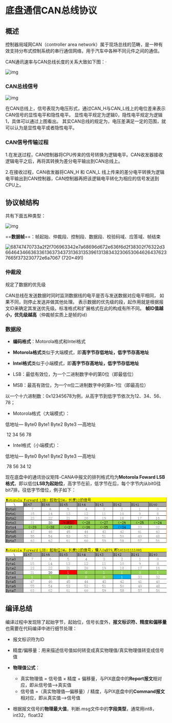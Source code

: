# 底盘通信CAN总线协议

## 概述

控制器局域网CAN（controller area network）属于现场总线的范畴，是一种有效支持分布式控制系统的串行通信网络，用于汽车中各种不同元件之间的通信。

CAN通讯速率与CAN总线长度的关系大致如下图：·

![img](https://camo.githubusercontent.com/421de993f10c3a9de0fc166cbf5d7a4ff5c53f83c29ff3b518f3b0c3ae74737f/68747470733a2f2f706963332e7a68696d672e636f6d2f38302f76322d35613037303737653131323735363836626663646564303164373935623437615f373230772e6a7067)



### CAN总线信号

![img](https://camo.githubusercontent.com/4dec07194f49b793fe3fc7f6f986d6c8b9650abe66cdfab00f2806da8b275b57/68747470733a2f2f706963342e7a68696d672e636f6d2f38302f76322d35323738303237343035356462326339326439653766383834346330666330335f373230772e6a7067)

在CAN总线上，信号表现为电压形式，通过CAN_H与CAN_L线上的电位差来表示CAN信号的显性电平和隐性电平。 显性电平规定为逻辑0，隐性电平规定为逻辑1，具体可以通过上图看出。 其实CAN总线的规定为，电压差满足一定的范围，就可以认为是显性电平或者隐性电平。



### CAN信号传输过程

1.在发送过程，CAN控制器将CPU传来的信号转换为逻辑电平。CAN收发器接收逻辑电平之后，再将其转换为差分电平输出到CAN总线上。

2.在接收过程，CAN收发器将CAN_H 和 CAN_L 线上传来的差分电平转换为逻辑电平输出到CAN控制器，CAN控制器再把该逻辑电平转化为相应的信号发送到CPU上。



## 协议帧结构

共有下面五种类型：

![img](https://camo.githubusercontent.com/2f608d16b4b0c854fe50ce7f337bfba9c4d8dccccaa138cc159b2cb92b039eee/68747470733a2f2f706963342e7a68696d672e636f6d2f38302f76322d62363437353664353039646263336137666133303362383634353937343830665f373230772e6a7067)

==**数据帧**==：帧起始、仲裁段、控制段、数据段、校验码域、应答域、帧结束

![68747470733a2f2f706963342e7a68696d672e636f6d2f38302f76322d36646434663633613637343731363135396131383432306530646264376237665f373230772e6a7067 (720×491)](https://camo.githubusercontent.com/8f3b554fd379cd5d37cfbcf18580cbcc11b3dd65b6a21c3a540faa16ed93db2d/68747470733a2f2f706963342e7a68696d672e636f6d2f38302f76322d36646434663633613637343731363135396131383432306530646264376237665f373230772e6a7067)



### 仲裁段

规定了数据的优先级

CAN总线在发送数据时同时监测数据线的电平是否与发送数据对应电平相同， 如果不同，则停止发送并做其他处理。 表示数据的优先级的段，起作用就是根据报文ID来确定其发送优先级。标准格式和扩展格式在此的构成有所不同。 **帧ID值越小，优先级越高**（仲裁帧实质上是帧的id）



### 数据段

-  **编码格式**：Motorola格式和Intel格式
  -  **Motorola格式**类似于大端模式，即**高字节存低地址，低字节存高地址**
  - **Intel格式**类似于小端模式，即**高字节存高地址，低字节存低地址**

- LSB：最低有效位，为一个二进制数字中的第0位（即最低位）


- MSB：最高有效位，为一个n位二进制数字中的第n-1位（即最高位）


以一个十六进制数：0x12345678为例，从高字节到低字节依次为12、34、56、78；

- Motorola格式（大端模式）：

低地址— Byte0        Byte1          Byte2          Byte3 —高地址

​                  12              34                 56                78

- Intel格式（小端模式）：

低地址— Byte0        Byte1           Byte2         Byte3 —高地址

​                  78               56                34                12

现在底盘中的通讯协议矩阵-CANA中报文的排列格式均为**Motorola Foward LSB格式**，即以低位**LSB为起始位**，高字节在前，低字节在后，每个字节内从bit0往bit7排，往低字节借位，例子如下：

![img](imgs/dd477e2cc5aa4feba028e15ec080536d.png)

![img](imgs/dc5391e393c744adae2c199a852edde5.png)

## 编译总结

编译过程中发现除了起始字节，起始位，信号长度外，**报文标识符、精度和偏移量**也需要在代码编译中进行细节处理：

- 报文标识符为ID
- 精度/偏移量：用来描述信号值如何转变成真实物理值/真实物理值转变成信号值
- **物理值公式**：
  - 真实物理值 = 信号值 × 精度 + 偏移量，与PIX底盘中的**Report报文**相对应，即从信号值—>真实值
  - 信号值 =（真实物理值—偏移量）/ 精度，与PIX底盘中的**Command报文**相对应，即从真实值—>信号值

- 根据报文信号的**物理最大值**，判断.msg文件中的**字段类型**，通常用int8，int32，float32
